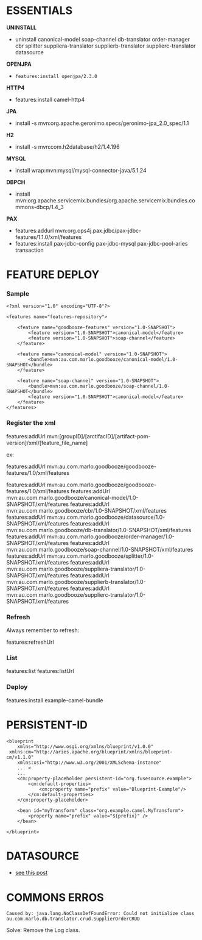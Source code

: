 # ESSENTIALS

**UNINSTALL**
- uninstall canonical-model soap-channel db-translator  order-manager cbr splitter suppliera-translator supplierb-translator supplierc-translator datasource

**OPENJPA**
- `features:install openjpa/2.3.0`

**HTTP4**
- features:install camel-http4

**JPA**
- install -s mvn:org.apache.geronimo.specs/geronimo-jpa_2.0_spec/1.1 


**H2**
- install -s mvn:com.h2database/h2/1.4.196

**MYSQL**
- install wrap:mvn:mysql/mysql-connector-java/5.1.24

**DBPCH**
- install mvn:org.apache.servicemix.bundles/org.apache.servicemix.bundles.commons-dbcp/1.4_3

**PAX**
- features:addurl mvn:org.ops4j.pax.jdbc/pax-jdbc-features/1.1.0/xml/features
- features:install pax-jdbc-config pax-jdbc-mysql pax-jdbc-pool-aries transaction 

# FEATURE DEPLOY 

### Sample
```
<?xml version="1.0" encoding="UTF-8"?>

<features name="features-repository">

    <feature name="goodbooze-features" version="1.0-SNAPSHOT">
        <feature version="1.0-SNAPSHOT">canonical-model</feature>
        <feature version="1.0-SNAPSHOT">soap-channel</feature>
    </feature>

    <feature name="canonical-model" version="1.0-SNAPSHOT">
        <bundle>mvn:au.com.marlo.goodbooze/canonical-model/1.0-SNAPSHOT</bundle>
    </feature>

    <feature name="soap-channel" version="1.0-SNAPSHOT">
        <bundle>mvn:au.com.marlo.goodbooze/soap-channel/1.0-SNAPSHOT</bundle>
        <feature version="1.0-SNAPSHOT">canonical-model</feature>
    </feature>
</features>
```

### Register the xml 
features:addUrl mvn:[groupID]/[arctifacID]/[artifact-pom-version]/xml/[feature_file_name]

ex:

features:addUrl mvn:au.com.marlo.goodbooze/goodbooze-features/1.0/xml/features

features:addUrl mvn:au.com.marlo.goodbooze/goodbooze-features/1.0/xml/features
features:addUrl mvn:au.com.marlo.goodbooze/canonical-model/1.0-SNAPSHOT/xml/features
features:addUrl mvn:au.com.marlo.goodbooze/cbr/1.0-SNAPSHOT/xml/features
features:addUrl mvn:au.com.marlo.goodbooze/datasource/1.0-SNAPSHOT/xml/features
features:addUrl mvn:au.com.marlo.goodbooze/db-translator/1.0-SNAPSHOT/xml/features
features:addUrl mvn:au.com.marlo.goodbooze/order-manager/1.0-SNAPSHOT/xml/features
features:addUrl mvn:au.com.marlo.goodbooze/soap-channel/1.0-SNAPSHOT/xml/features
features:addUrl mvn:au.com.marlo.goodbooze/splitter/1.0-SNAPSHOT/xml/features
features:addUrl mvn:au.com.marlo.goodbooze/suppliera-translator/1.0-SNAPSHOT/xml/features
features:addUrl mvn:au.com.marlo.goodbooze/supplierb-translator/1.0-SNAPSHOT/xml/features
features:addUrl mvn:au.com.marlo.goodbooze/supplierc-translator/1.0-SNAPSHOT/xml/features

### Refresh
Always remember to refresh:

features:refreshUrl

### List
features:list
features:listUrl

### Deploy
features:install example-camel-bundle

# PERSISTENT-ID
````
<blueprint
    xmlns="http://www.osgi.org/xmlns/blueprint/v1.0.0"
 xmlns:cm="http://aries.apache.org/blueprint/xmlns/blueprint-cm/v1.1.0"
    xmlns:xsi="http://www.w3.org/2001/XMLSchema-instance"
    ... >
    ...
    <cm:property-placeholder persistent-id="org.fusesource.example">
        <cm:default-properties>
            <cm:property name="prefix" value="Blueprint-Example"/>
        </cm:default-properties>
    </cm:property-placeholder>

    <bean id="myTransform" class="org.example.camel.MyTransform">
        <property name="prefix" value="${prefix}" />
    </bean>

</blueprint>
````
# DATASOURCE
- [see this post ](https://stackoverflow.com/questions/44528974/fuse-6-3-dbcp-basic-datasource)
# COMMONS ERROS

```
Caused by: java.lang.NoClassDefFoundError: Could not initialize class au.com.marlo.db.translator.crud.SupplierOrderCRUD
```
Solve: Remove the Log class. 
